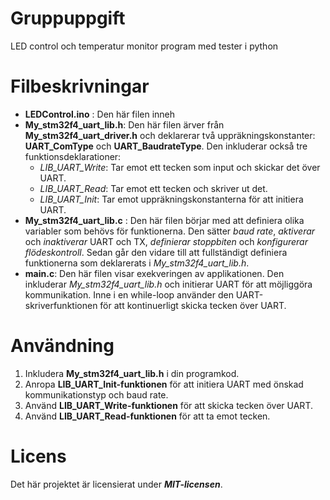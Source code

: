 # Gruppuppgift
 LED control och temperatur monitor program med tester i python 

 # Filbeskrivningar
- **LEDControl.ino** : Den här filen inneh
- **My_stm32f4_uart_lib.h**: Den här filen ärver från **My_stm32f4_uart_driver.h** och deklarerar två uppräkningskonstanter: **UART_ComType** och **UART_BaudrateType**. Den inkluderar också tre funktionsdeklarationer:
    - _LIB_UART_Write_: Tar emot ett tecken som input och skickar det över UART.
    - _LIB_UART_Read_: Tar emot ett tecken och skriver ut det.
    - _LIB_UART_Init_: Tar emot uppräkningskonstanterna för att initiera UART.
- **My_stm32f4_uart_lib.c** : Den här filen börjar med att definiera olika variabler som behövs för funktionerna. Den sätter _baud rate_, _aktiverar_ och _inaktiverar_ UART och TX, _definierar stoppbiten_ och _konfigurerar flödeskontroll_. Sedan går den vidare till att fullständigt definiera funktionerna som deklarerats i *My_stm32f4_uart_lib.h*.
- **main.c**: Den här filen visar exekveringen av applikationen. Den inkluderar *My_stm32f4_uart_lib.h* och initierar UART för att möjliggöra kommunikation. Inne i en while-loop använder den UART-skriverfunktionen för att kontinuerligt skicka tecken över UART.

# Användning

1. Inkludera **My_stm32f4_uart_lib.h** i din programkod.
2. Anropa **LIB_UART_Init-funktionen** för att initiera UART med önskad kommunikationstyp och baud rate.
3. Använd **LIB_UART_Write-funktionen** för att skicka tecken över UART.
4. Använd **LIB_UART_Read-funktionen** för att ta emot tecken.

# Licens

Det här projektet är licensierat under **_MIT-licensen_**.
